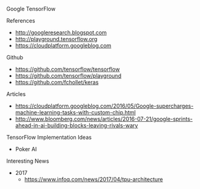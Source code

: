Google TensorFlow

References
* http://googleresearch.blogspot.com  
* http://playground.tensorflow.org
* https://cloudplatform.googleblog.com


Github
* https://github.com/tensorflow/tensorflow
* https://github.com/tensorflow/playground 
* https://github.com/fchollet/keras


Articles
* https://cloudplatform.googleblog.com/2016/05/Google-supercharges-machine-learning-tasks-with-custom-chip.html
* http://www.bloomberg.com/news/articles/2016-07-21/google-sprints-ahead-in-ai-building-blocks-leaving-rivals-wary

TensorFlow Implementation Ideas
- Poker AI



Interesting News
* 2017
  * https://www.infoq.com/news/2017/04/tpu-architecture

